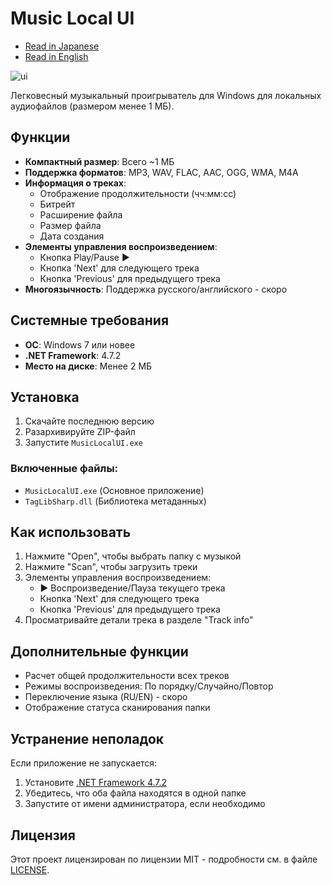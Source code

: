# Music Local UI

- [Read in Japanese](README.ja.md)
- [Read in English](README.md)

![ui](https://github.com/user-attachments/assets/6aa030e0-b3b0-4f1d-99df-3f6403cb037d)

Легковесный музыкальный проигрыватель для Windows для локальных аудиофайлов (размером менее 1 МБ).

## Функции
- **Компактный размер**: Всего ~1 МБ
- **Поддержка форматов**: MP3, WAV, FLAC, AAC, OGG, WMA, M4A
- **Информация о треках**:
  - Отображение продолжительности (чч:мм:сс)
  - Битрейт
  - Расширение файла
  - Размер файла
  - Дата создания
- **Элементы управления воспроизведением**:
  - Кнопка Play/Pause ▶️
  - Кнопка 'Next' для следующего трека
  - Кнопка 'Previous' для предыдущего трека
- **Многоязычность**: Поддержка русского/английского - скоро

## Системные требования
- **ОС**: Windows 7 или новее
- **.NET Framework**: 4.7.2
- **Место на диске**: Менее 2 МБ

## Установка
1. Скачайте последнюю версию
2. Разархивируйте ZIP-файл
3. Запустите `MusicLocalUI.exe`

### Включенные файлы:
- `MusicLocalUI.exe` (Основное приложение)
- `TagLibSharp.dll` (Библиотека метаданных)

## Как использовать
1. Нажмите "Open", чтобы выбрать папку с музыкой
2. Нажмите "Scan", чтобы загрузить треки
3. Элементы управления воспроизведением:
   - ▶️ Воспроизведение/Пауза текущего трека
   - Кнопка 'Next' для следующего трека
   - Кнопка 'Previous' для предыдущего трека
4. Просматривайте детали трека в разделе "Track info"

## Дополнительные функции
- Расчет общей продолжительности всех треков
- Режимы воспроизведения: По порядку/Случайно/Повтор
- Переключение языка (RU/EN) - скоро
- Отображение статуса сканирования папки

## Устранение неполадок
Если приложение не запускается:
1. Установите [.NET Framework 4.7.2](https://dotnet.microsoft.com/download/dotnet-framework/net472)
2. Убедитесь, что оба файла находятся в одной папке
3. Запустите от имени администратора, если необходимо

## Лицензия
Этот проект лицензирован по лицензии MIT - подробности см. в файле [LICENSE](LICENSE).
